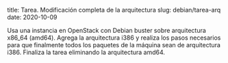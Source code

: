 title: Tarea. Modificación completa de la arquitectura
slug: debian/tarea-arq
date: 2020-10-09

Usa una instancia en OpenStack con Debian buster sobre arquitectura
x86_64 (amd64). Agrega la arquitectura i386 y realiza los pasos
necesarios para que finalmente todos los paquetes de la máquina sean
de arquitectura i386. Finaliza la tarea eliminando la arquitectura
amd64.

